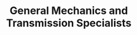 ---
title: "General Mechanics and Transmission Specialists"
url: /cleveland/general-mechanics-and-transmission-specialists/
shop: Autowerkstatt
---